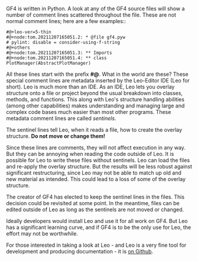 
GF4 is written in Python.  A look at any of the GF4 source files will show
a number of comment lines scattered throughout the file.  These are not
normal comment lines;  here are a few examples::

    #@+leo-ver=5-thin
    #@+node:tom.20211207165051.2: * @file gf4.pyw
    # pylint: disable = consider-using-f-string
    #@+others
    #@+node:tom.20211207165051.3: ** Imports
    #@+node:tom.20211207165051.4: ** class PlotManager(AbstractPlotManager)

All these lines start with the prefix **#@**. What in the world are these? These
special comment lines are metadata inserted by the Leo-Editor IDE (Leo for
short). Leo is much more than an IDE. As an IDE, Leo lets you overlay structure
onto a file or project beyond the usual breakdown into classes, methods, and
functions. This along with Leo's structure handling abilities (among other
capabilities) makes understanding and managing large and complex code bases much
easier than most other programs. These metadata comment lines are called
*sentinels*.

The sentinel lines tell Leo, when it reads a file, how to create the overlay
structure.  **Do not move or change them!**

Since these lines are comments, they will not affect execution in any way.
But they can be annoying when reading the code outside of Leo.  It is possible
for Leo to write these files without sentinels.  Leo can load the files and 
re-apply the overlay structure.  But the results will be less robust against
significant restructuring, since Leo may not be able to match up old and new
material as intended.  This could lead to a loss of some of the overlay structure.

The creator of GF4 has elected to keep the sentinel lines in the files.  This
decision could be revisited at some point.  In the meantime, files can be edited
outside of Leo as long as the sentinels are not moved or changed.

Ideally developers would install Leo and use it for all work on GF4.  But Leo
has a significant learning curve, and if GF4 is to be the only use for Leo,
the effort may not be worthwhile.

For those interested in taking a look at Leo - and Leo is a very fine tool
for development and producing documentation - it is
[on Github](https://github.com/leo-editor/leo-editor).

